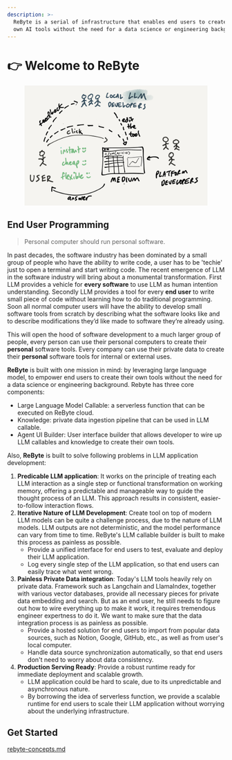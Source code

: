 ```yaml
---
description: >-
  ReByte is a serial of infrastructure that enables end users to create their
  own AI tools without the need for a data science or engineering background.
---
```


# 👉 Welcome to ReByte

<figure><img src=".gitbook/assets/medium-local-llm-devs.png" alt=""><figcaption></figcaption></figure>

## End User Programming

> Personal computer should run personal software.

In past decades, the software industry has been dominated by a small group of people who have the ability to write code, a user has to be 'techie' just to open a terminal and start writing code. The recent emergence of LLM in the software industry will bring about a monumental transformation. First LLM provides a vehicle for **every software** to use LLM as human intention understanding. Secondly LLM provides a tool for every **end user** to write small piece of code without learning how to do traditional programming. Soon all normal computer users will have the ability to develop small software tools from scratch by describing what the software looks like and to describe modifications they’d like made to software they’re already using.

This will open the hood of software development to a much larger group of people, every person can use their personal computers to create their **personal** software tools. Every company can use their private data to create their **personal** software tools for internal or external uses.

**ReByte** is built with one mission in mind: by leveraging large language model, to empower end users to create their own tools without the need for a data science or engineering background. Rebyte has three core components:

* Large Language Model Callable: a serverless function that can be executed on ReByte cloud.
* Knowledge: private data ingestion pipeline that can be used in LLM callable.
* Agent UI Builder: User interface builder that allows developer to wire up LLM callables and knowledge to create their own tools.

Also, **ReByte** is built to solve following problems in LLM application development:

1. **Predicable LLM application**: It works on the principle of treating each LLM interaction as a single step or functional transformation on working memory, offering a predictable and manageable way to guide the thought process of an LLM. This approach results in consistent, easier-to-follow interaction flows.
2. **Iterative Nature of LLM Development**: Create tool on top of modern LLM models can be quite a challenge process, due to the nature of LLM models. LLM outputs are not deterministic, and the model performance can vary from time to time. ReByte's LLM callable builder is built to make this process as painless as possible.
   * Provide a unified interface for end users to test, evaluate and deploy their LLM application.
   * Log every single step of the LLM application, so that end users can easily trace what went wrong.
3. **Painless Private Data integration**: Today's LLM tools heavily rely on private data. Framework such as Langchain and LlamaIndex, together with various vector databases, provide all necessary pieces for private data embedding and search. But as an end user, he still needs to figure out how to wire everything up to make it work, it requires tremendous engineer expertness to do it. We want to make sure that the data integration process is as painless as possible.
   * Provide a hosted solution for end users to import from popular data sources, such as Notion, Google, GitHub, etc., as well as from user's local computer.
   * Handle data source synchronization automatically, so that end users don't need to worry about data consistency.
4. **Production Serving Ready**: Provide a robust runtime ready for immediate deployment and scalable growth.
   * LLM application could be hard to scale, due to its unpredictable and asynchronous nature.
   * By borrowing the idea of serverless function, we provide a scalable runtime for end users to scale their LLM application without worrying about the underlying infrastructure.

## Get Started

[rebyte-concepts.md](overview/understanding-rebyte-architecture.md)
